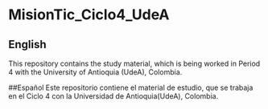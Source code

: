 # MisionTic_Ciclo4_UdeA
## English
This repository contains the study material, which is being worked in Period 4 with the University of Antioquia (UdeA), Colombia.


##Español
Este repositorio contiene el material de estudio, que se trabaja en el Ciclo 4 con la Universidad de Antioquia(UdeA), Colombia. 
